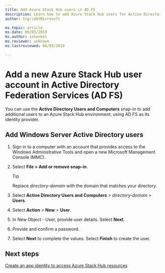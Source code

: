 ```yaml
---
title: Add Azure Stack Hub users in AD FS
description: Learn how to add Azure Stack Hub users for Active Directory Federation Services (AD FS) deployments.
author: IngridAtMicrosoft

ms.topic: article
ms.date: 06/03/2019
ms.author: inhenkel
ms.reviewer: unknown
ms.lastreviewed: 06/03/2019

---
```

# Add a new Azure Stack Hub user account in Active Directory Federation Services (AD FS)

You can use the **Active Directory Users and Computers** snap-in to add additional users to an Azure Stack Hub environment, using AD FS as its identity provider.

## Add Windows Server Active Directory users

1. Sign in to a computer with an account that provides access to the Windows Administrative Tools and open a new Microsoft Management Console (MMC).
2. Select **File > Add or remove snap-in**.

   > [!TIP]
   > Replace *directory-domain* with the domain that matches your directory. 

3. Select **Active Directory Users and Computers** > *directory-domain* > **Users**.
4. Select **Action** > **New** > **User**.
5. In New Object - User, provide user details. Select **Next**.
6. Provide and confirm a password.
7. Select **Next** to complete the values. Select **Finish** to create the user.


## Next steps

[Create an app identity to access Azure Stack Hub resources](azure-stack-create-service-principals.md)